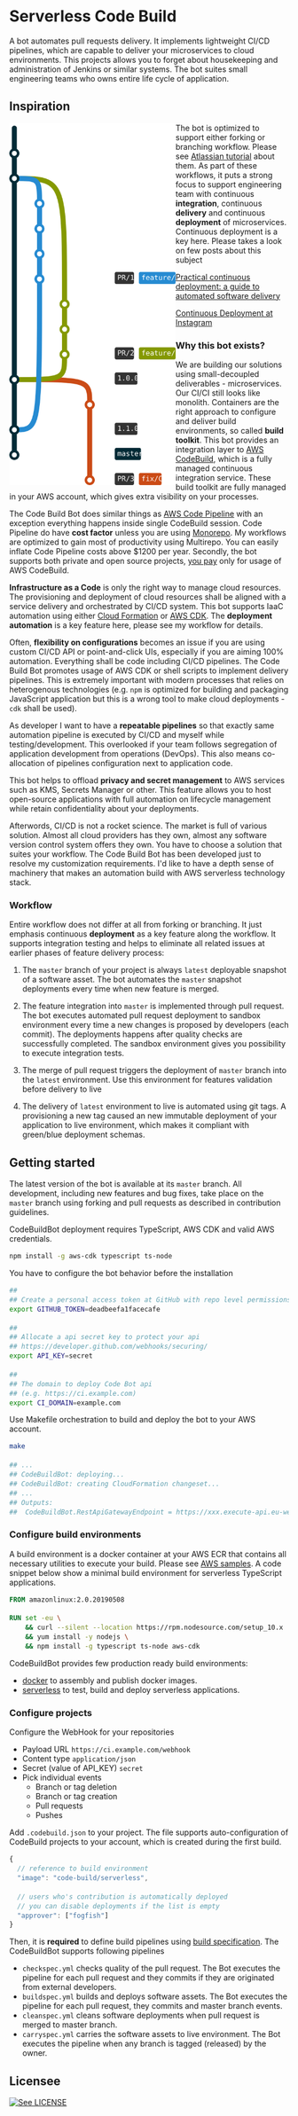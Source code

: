 # Serverless Code Build

A bot automates pull requests delivery. It implements lightweight CI/CD pipelines, which are capable to deliver your microservices to cloud environments. This projects allows you to forget about housekeeping and administration of Jenkins or similar systems. The bot suites small engineering teams who owns entire life cycle of application.

## Inspiration

<img src="./workflow.svg" width="300" align="left"/>

The bot is optimized to support either forking or branching workflow. Please see [Atlassian tutorial](https://www.atlassian.com/git/tutorials/comparing-workflows#forking-workflow) about them. As part of these workflows, it puts a strong focus to support engineering team with continuous **integration**, continuous **delivery** and continuous **deployment** of microservices. Continuous deployment is a key here. Please takes a look on few posts about this subject

[Practical continuous deployment: a guide to automated software delivery](https://www.atlassian.com/blog/continuous-delivery/practical-continuous-deployment) 

[Continuous Deployment at Instagram](https://instagram-engineering.com/continuous-deployment-at-instagram-1e18548f01d1)


### Why this bot exists?

We are building our solutions using small-decoupled deliverables - microservices. Our CI/CI still looks like monolith. Containers are the right approach to configure and deliver build environments, so called **build toolkit**. This bot provides an integration layer to [AWS CodeBuild](https://aws.amazon.com/codebuild/), which is a fully managed continuous integration service. These build toolkit are fully managed in your AWS account, which gives extra visibility on your processes. 

The Code Build Bot does similar things as [AWS Code Pipeline](https://aws.amazon.com/codepipeline/) with an exception everything happens inside single CodeBuild session. Code Pipeline do have **cost factor** unless you are using [Monorepo](https://en.wikipedia.org/wiki/Monorepo). My workflows are optimized to gain most of productivity using Multirepo. You can easily inflate Code Pipeline costs above $1200 per year. Secondly, the bot supports both private and open source projects, [you pay](https://aws.amazon.com/codebuild/pricing/) only for usage of AWS CodeBuild.

**Infrastructure as a Code** is only the right way to manage cloud resources. The provisioning and deployment of cloud resources shall be aligned with a service delivery and orchestrated by CI/CD system. This bot supports IaaC automation using either [Cloud Formation](https://aws.amazon.com/cloudformation/) or [AWS CDK](https://docs.aws.amazon.com/cdk/latest/guide/home.html). The **deployment automation** is a key feature here, please see my workflow for details. 

Often, **flexibility on configurations** becomes an issue if you are using custom CI/CD API or point-and-click UIs, especially if you are aiming 100% automation. Everything shall be code including CI/CD pipelines. The Code Build Bot promotes usage of AWS CDK or shell scripts to implement delivery pipelines. This is extremely important with modern processes that relies on heterogenous technologies (e.g. `npm` is optimized for building and packaging JavaScript application but this is a wrong tool to make cloud deployments - `cdk` shall be used). 

As developer I want to have a **repeatable pipelines** so that exactly same automation pipeline is executed by CI/CD and myself while testing/development. This overlooked if your team follows segregation of application development from operations (DevOps). This also means co-allocation of pipelines configuration next to application code. 

This bot helps to offload **privacy and secret management** to AWS services such as KMS, Secrets Manager or other. This feature allows you to host open-source applications with full automation on lifecycle management while retain confidentiality about your deployments. 

Afterwords, CI/CD is not a rocket science. The market is full of various solution. Almost all cloud providers has they own, almost any software version control system offers they own. You have to choose a solution that suites your workflow. The Code Build Bot has been developed just to resolve my customization requirements. I'd like to have a depth sense of machinery that makes an automation build with AWS serverless technology stack.


### Workflow

Entire workflow does not differ at all from forking or branching. It just emphasis continuous **deployment** as a key feature along the workflow. It supports integration testing and helps to eliminate all related issues at earlier phases of feature delivery process:

1. The `master` branch of your project is always `latest` deployable snapshot of a software asset. The bot automates the `master` snapshot deployments every time when new feature is merged.

2. The feature integration into `master` is implemented through pull request. The bot executes automated pull request deployment to sandbox environment every time a new changes is proposed by developers (each commit). The deployments happens after quality checks are successfully completed. The sandbox environment gives you possibility to execute integration tests.

3. The merge of pull request triggers the deployment of `master` branch into the `latest` environment. Use this environment for features validation before delivery to live  

4. The delivery of `latest` environment to live is automated using git tags. A provisioning a new tag caused an new immutable deployment of your application to live environment, which makes it compliant with green/blue deployment schemas.


## Getting started

The latest version of the bot is available at its `master` branch. All development, including new features and bug fixes, take place on the `master` branch using forking and pull requests as described in contribution guidelines.

CodeBuildBot deployment requires TypeScript, AWS CDK and valid AWS credentials.

```bash
npm install -g aws-cdk typescript ts-node
```

You have to configure the bot behavior before the installation

```bash
##
## Create a personal access token at GitHub with repo level permissions
export GITHUB_TOKEN=deadbeefa1facecafe

##
## Allocate a api secret key to protect your api
## https://developer.github.com/webhooks/securing/
export API_KEY=secret

##
## The domain to deploy Code Bot api
## (e.g. https://ci.example.com) 
export CI_DOMAIN=example.com
```

Use Makefile orchestration to build and deploy the bot to your AWS account.

```bash
make

## ...
## CodeBuildBot: deploying...
## CodeBuildBot: creating CloudFormation changeset...
## ...
## Outputs:
##  CodeBuildBot.RestApiGatewayEndpoint = https://xxx.execute-api.eu-west-1.amazonaws.com/api/
```

### Configure build environments

A build environment is a docker container at your AWS ECR that contains all necessary utilities to execute your build. Please see [AWS samples](https://docs.aws.amazon.com/codebuild/latest/userguide/sample-docker-custom-image.html). A code snippet below show a minimal build environment for serverless TypeScript applications.

```Dockerfile
FROM amazonlinux:2.0.20190508

RUN set -eu \
    && curl --silent --location https://rpm.nodesource.com/setup_10.x | bash - \
    && yum install -y nodejs \
    && npm install -g typescript ts-node aws-cdk
```

CodeBuildBot provides few production ready build environments:
* [docker](https://github.com/fogfish/code-build-docker) to assembly and publish docker images.
* [serverless](https://github.com/fogfish/code-build-serverless) to test, build and deploy serverless applications. 


### Configure projects

Configure the WebHook for your repositories

* Payload URL `https://ci.example.com/webhook`
* Content type `application/json`
* Secret (value of API_KEY) `secret`
* Pick individual events
  - Branch or tag deletion
  - Branch or tag creation
  - Pull requests
  - Pushes

Add `.codebuild.json` to your project. The file supports auto-configuration of CodeBuild projects to your account, which is created during the first build. 

```javascript
{
  // reference to build environment
  "image": "code-build/serverless",

  // users who's contribution is automatically deployed
  // you can disable deployments if the list is empty
  "approver": ["fogfish"]
}
```

Then, it is **required** to define build pipelines using [build specification](https://docs.aws.amazon.com/en_pv/codebuild/latest/userguide/build-spec-ref.html). The CodeBuildBot supports following pipelines
* `checkspec.yml` checks quality of the pull request. The Bot executes the pipeline for each pull request and they commits if they are originated from external developers. 
* `buildspec.yml` builds and deploys software assets. The Bot executes the pipeline for each pull request, they commits and master branch events.
* `cleanspec.yml` cleans software deployments when pull request is merged to master branch.
* `carryspec.yml` carries the software assets to live environment. The Bot executes the pipeline when any branch is tagged (released) by the owner.  

## Licensee

[![See LICENSE](https://img.shields.io/github/license/fogfish/code-build-bot.svg?style=for-the-badge)](LICENSE)
